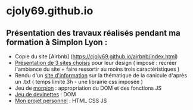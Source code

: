 # cjoly69.github.io
## Présentation des travaux réalisés pendant ma formation à Simplon Lyon : 
* Copie du site [Airbnb] (https://cjoly69.github.io/airbnb/index.html)
* [Présentation de 3 sites choisis](https://cjoly69.github.io/) pour leur design ( imposé : recréer l'ambiance du site + faire ressortir au moins trois caractéristiques )
* Rendu d'un [site d'information](https://cjoly69.github.io/MEP_canicule/index.html) sur la thématique de la canicule d'après un .txt ( temps limité 3h - une librairie css imposée ) 
* Jeu de [morpion](https://cjoly69.github.io/morpion/index.html) : appropriation du DOM et des fonctions JS
* [Jeu de devinettes](https://cjoly69.github.io/jeu-henri-4/h4.html) : DOM
* [Mon projet personnel](https://cjoly69.github.io/pp/index.html) : HTML CSS JS
